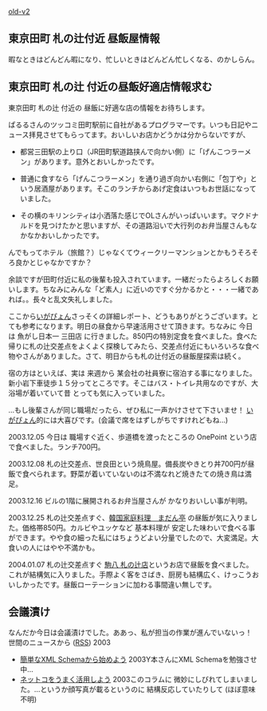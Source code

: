 [old-v2](ig031203-orig.html)

## 東京田町 札の辻付近 昼飯屋情報

暇なときはどんどん暇になり、忙しいときはどんどん忙しくなる、のかしらん。

## 東京田町 札の辻 付近の昼飯好適店情報求む

東京田町 札の辻 付近の 昼飯に好適な店の情報をお待ちします。

ぱるるさんのツッコミ田町駅前に自社があるプログラマーです。いつも日記やニュース拝見させてもらってます。おいしいお店かどうかは分からないですが、

* 都営三田駅の上り口（JR田町駅道路挟んで向かい側）に「げんこつラーメン」があります。意外とおいしかったです。
  
* 普通に食すなら「げんこつラーメン」を通り過ぎ向かい右側に「包丁や」という居酒屋があります。そこのランチからあげ定食はいつもお世話になっていました。
  
* その横のキリンシティは小洒落た感じでOLさんがいっぱいいます。マクドナルドを見つけたかと思いますが、その道路沿いで大行列のお弁当屋さんもなかなかおいしかったです。

んでもってホテル（旅館？）じゃなくてウィークリーマンションとかもうそろそろ良かとじゃなかですか？

余談ですが田町付近に私の後輩も投入されています。一緒だったらよろしくお願いします。ちなみにみんな「ど素人」に近いのですぐ分かるかと・・・一緒であれば。。長々と乱文失礼しました。

ここから[いがぴょん](http://www.igapyon.jp/igapyon/diary/memo/memoigapyon.html)さっそくの詳細レポート、どうもありがとうございます。とても参考になります。明日の昼食から早速活用させて頂きます。ちなみに 今日は 魚がし日本一 三田店 に行きました。850円の特別定食を食べました。食べた帰りに札の辻交差点をよくよく探検してみたら、交差点付近にもいろいろな食べ物やさんがありました。さて、明日からも札の辻付近の昼飯屋探索は続く。

宿の方はといえば、実は 来週から 某会社の社員寮に宿泊する事になりました。新小岩下車徒歩１５分ってところです。そこはバス・トイレ共用なのですが、大浴場が着いていて昔 とっても気に入っていました。

…もし後輩さんが同じ職場だったら、ぜひ私に一声かけさせて下さいませ！ [いがぴょん](http://www.igapyon.jp/igapyon/diary/memo/memoigapyon.html)的には大喜びです。(会議で席をはずしがちですけれどもね…)

2003.12.05 今日は 職場すぐ近く、歩道橋を渡ったところの OnePoint という店で食べました。ランチ700円。

2003.12.08 札の辻交差点、世良田という焼鳥屋。備長炭やきとり丼700円が昼飯で食べられます。野菜が着いていないのは不満なれど焼きたての焼き鳥は満足。

2003.12.16 ビルの1階に展開されるお弁当屋さんが かなりおいしい事が判明。

2003.12.25 札の辻交差点すぐ、[韓国家庭料理　まだん亭](http://gourmet.yahoo.co.jp/bin/setnkurl?restno=K0000051533&localno=07&areano=130012) の昼飯が気に入りました。価格帯850円。カルビやユッケなど 基本料理が 安定した味わいで食べる事ができます。やや食の細った私にはちょうどよい分量でしたので、大変満足。大食いの人にはやや不満かも。

2004.01.07 札の辻交差点すぐ [駒八 札の辻店](http://r.gnavi.co.jp/g793800/)というお店で昼飯を食べました。これが結構気に入りました。手際よく客をさばき、厨房も結構広く、けっこうおいしかったです。昼飯ローテーションに加わる事間違い無しです。

## 会議漬け

なんだか今日は会議漬けでした。ああっ、私が担当の作業が進んでいないっ！
世間のニュースから ([RSS](ig031203-news.xml)) 2003
* [簡単なXML Schemaから始めよう](http://www.atmarkit.co.jp/fxml/rensai2/schema01/schema01.html)  2003Y本さんにXML Schemaを勉強させ中…
* [ネットコをうまく活用しよう](http://jibun.atmarkit.co.jp/ljibun01/column/kayama05/kayama01.html)  2003このコラムに 微妙にしびれてしまいました。…というか顔写真が載るというのに 結構反応していたりして (ほぼ意味不明)